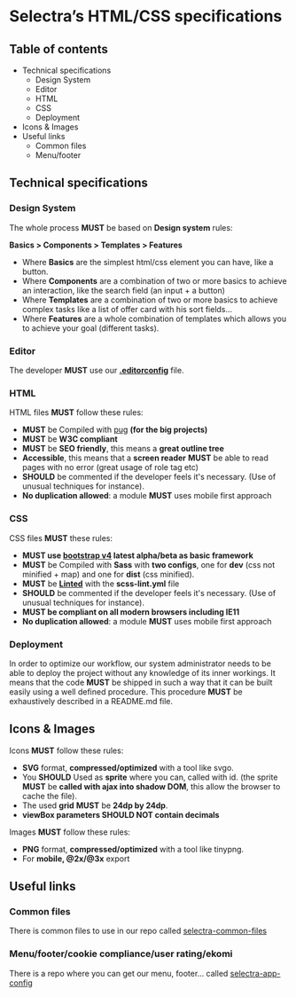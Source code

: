 Selectra’s HTML/CSS specifications
=

## Table of contents

* Technical specifications
  * Design System
  * Editor
  * HTML
  * CSS
  * Deployment
* Icons & Images
* Useful links
  * Common files
  * Menu/footer

## Technical specifications

### Design System

The whole process **MUST** be based on **Design system** rules:

**Basics > Components >  Templates > Features**

* Where **Basics** are the simplest html/css element you can have, like a button.
* Where **Components** are a combination of two or more basics to achieve an interaction, like the search field (an input + a button)
* Where **Templates** are a combination of two or more basics to achieve complex tasks like a list of offer card with his sort fields…
* Where **Features** are a whole combination of templates which allows you to achieve your goal (different tasks).

### Editor

The developer **MUST** use our **[.editorconfig](http://editorconfig.org/)** file.

### HTML

HTML files **MUST** follow these rules:

* **MUST** be Compiled with [pug](https://pugjs.org/api/getting-started.html) **(for the big projects)**
* **MUST** be **W3C compliant**
* **MUST** be **SEO friendly**, this means a **great outline tree**
* **Accessible**, this means that a **screen reader** **MUST** be able to read pages with no error (great usage of role tag etc)
* **SHOULD** be commented if the developer feels it's necessary. (Use of unusual techniques for instance).
* **No duplication allowed**: a module **MUST** uses mobile first approach

### CSS

CSS files **MUST** these rules:

* **MUST use [bootstrap v4](https://v4-alpha.getbootstrap.com/) latest alpha/beta as basic framework**
* **MUST** be Compiled with **Sass** with **two configs**, one for **dev** (css not minified + map) and one for **dist** (css minified).
* **MUST** be **[Linted](https://github.com/sasstools/sass-lint)** with the **scss-lint.yml** file
* **SHOULD** be commented if the developer feels it's necessary. (Use of unusual techniques for instance).
* **MUST be compliant on all modern browsers including IE11**
* **No duplication allowed**: a module **MUST** uses mobile first approach

### Deployment

In order to optimize our workflow, our system administrator needs to be able to deploy the project without any knowledge of its inner workings. It means that the code **MUST** be shipped in such a way that it can be built easily using a well defined procedure. This procedure **MUST** be exhaustively described in a README.md file.

## Icons & Images

Icons **MUST** follow these rules:

* **SVG** format, **compressed/optimized** with a tool like svgo.
* You **SHOULD** Used as **sprite** where you can, called with id. (the sprite **MUST** be **called with ajax into shadow DOM**, this allow the browser to cache the file).
* The used **grid** **MUST** be **24dp by 24dp**.
* **viewBox parameters SHOULD NOT contain decimals**

Images **MUST** follow these rules:

* **PNG** format, **compressed/optimized** with a tool like tinypng.
* For **mobile, @2x/@3x** export

## Useful links

### Common files

There is common files to use in our repo called [selectra-common-files](https://bitbucket.org/elrogue/selectra-common-files)

### Menu/footer/cookie compliance/user rating/ekomi

There is a repo where you can get our menu, footer... called [selectra-app-config](https://bitbucket.org/elrogue/selectra-app-config)
